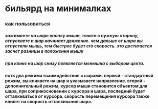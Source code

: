 # бильярд на минималках

### как пользоваться
##### зажимаете на шаре кнопку мыши, тяните в нужную сторону, отпускаете и шар начинает движение. чем дальше от шара вы отпустили мышь, тем быстрее будет его скорость. это достигается засчет разницы в положении мыши 
##### при клике на шар снизу появляется менюшка с выбором цвета.
#### есть два режима взаимодействия с шарами. первый - стандартный режим, вы кликаете на шар и указываете направление. второй - дополнительный режим, курсор мыши становится объектом для шара, при соприкосновении с курсора и шара, последний будет отталкиваться от курсора. скорость перемещения курсора также влияет на скорость отталкивания шара.